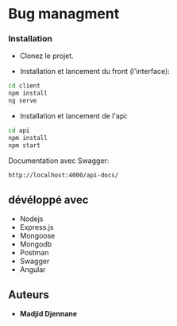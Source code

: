 # Bug managment


### Installation

- Clonez le projet.

- Installation et lancement du front (l'interface):

```bash
cd client
npm install
ng serve
```

- Installation et lancement de l'api:

```bash
cd api
npm install
npm start
```

Documentation avec Swagger:

```bash
http://localhost:4000/api-docs/
```

## dévéloppé avec

- Nodejs
- Express.js
- Mongoose
- Mongodb
- Postman
- Swagger
- Angular


## Auteurs

- **Madjid Djennane**
